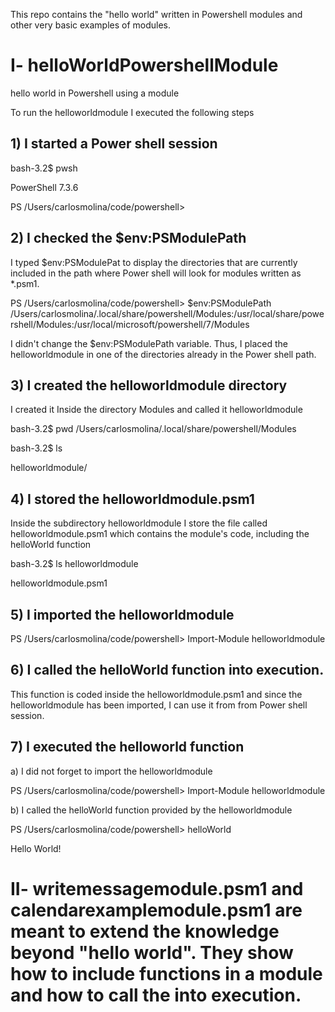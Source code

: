 This repo contains the "hello world" written in  Powershell modules and other very basic examples of modules.


# I- helloWorldPowershellModule
hello world in Powershell using a module


To run the helloworldmodule I executed the following steps 

     
## 1) I started a Power shell session
     
bash-3.2$ pwsh

PowerShell 7.3.6

PS /Users/carlosmolina/code/powershell> 


## 2) I checked the $env:PSModulePath

I typed $env:PSModulePat to display the directories that  are currently included in the path where Power shell
 will look for modules written as *.psm1. 
         
PS /Users/carlosmolina/code/powershell> $env:PSModulePath
/Users/carlosmolina/.local/share/powershell/Modules:/usr/local/share/powershell/Modules:/usr/local/microsoft/powershell/7/Modules

I didn't change the $env:PSModulePath variable. Thus, I placed the helloworldmodule in one of the directories already in the Power shell path.


## 3) I created the helloworldmodule directory 

I created it Inside the directory Modules and called it helloworldmodule
      
bash-3.2$ pwd
/Users/carlosmolina/.local/share/powershell/Modules

bash-3.2$ ls

helloworldmodule/
        
        
  
## 4) I stored the helloworldmodule.psm1

Inside the subdirectory helloworldmodule I store the file called helloworldmodule.psm1 which contains the module's code, including the  helloWorld function
  
bash-3.2$ ls helloworldmodule

helloworldmodule.psm1

    
## 5)  I imported the helloworldmodule
        
PS /Users/carlosmolina/code/powershell> Import-Module helloworldmodule



  
## 6) I called the helloWorld function into execution.

This function is coded inside the helloworldmodule.psm1 and since the helloworldmodule has been imported, I can use it from from Power shell session.


## 7) I executed  the helloworld function

a) I did not forget to import the helloworldmodule

PS /Users/carlosmolina/code/powershell> Import-Module helloworldmodule      


 b) I called the helloWorld function provided by the helloworldmodule

PS /Users/carlosmolina/code/powershell> helloWorld

Hello World!



# II-  writemessagemodule.psm1 and calendarexamplemodule.psm1 are meant to extend the knowledge beyond "hello world". They show how to include functions in a module and how to call the into execution. 